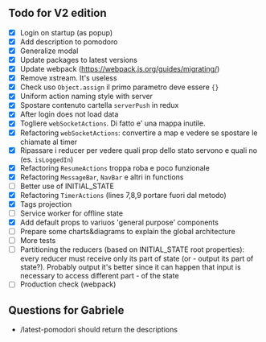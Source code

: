 ## Todo for V2 edition
- [x] Login on startup (as popup)
- [x] Add description to pomodoro
- [x] Generalize modal 
- [x] Update packages to latest versions
- [x] Update webpack (https://webpack.js.org/guides/migrating/)
- [x] Remove xstream. It's useless
- [x] Check uso `Object.assign` il primo parametro deve essere `{}`
- [x] Uniform action naming style with server
- [x] Spostare contenuto cartella `serverPush` in redux
- [x] After login does not load data
- [x] Togliere `webSocketActions`. Di fatto e' una mappa inutile.
- [x] Refactoring `webSocketActions`: convertire a map e vedere se spostare le chiamate al timer
- [x] Ripassare i reducer per vedere quali prop dello stato servono e quali no (es. `isLoggedIn`)
- [x] Refactoring `ResumeActions` troppa roba e poco funzionale
- [x] Refactoring `MessageBar`, `NavBar` e altri in functions
- [ ] Better use of INITIAL_STATE
- [x] Refactoring `TimerActions` (lines 7,8,9 portare fuori dal metodo)
- [x] Tags projection
- [ ] Service worker for offline state
- [x] Add default props to variuos 'general purpose' components
- [ ] Prepare some charts&diagrams to explain the global architecture
- [ ] More tests
- [ ] Partitioning the reducers (based on INITIAL_STATE root properties): every reducer must receive only its part of state (or - output its part of state?). Probably output it's better since it can happen that input is necessary to access different part - of the state
- [ ] Production check (webpack)

## Questions for Gabriele
- /latest-pomodori should return the descriptions 



